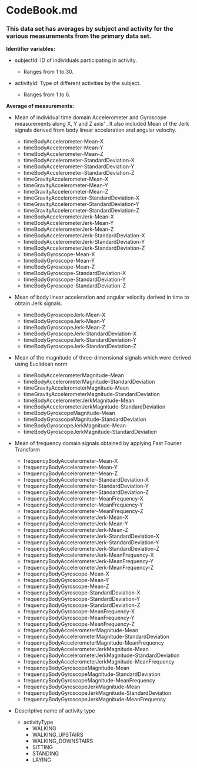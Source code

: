 # CodeBook.md

### This data set has averages by subject and activity for the various measurements from the primary data set.

**Identifier variables:**
* subjectId: ID of individuals participating in activity. 
  * Ranges from 1 to 30.

* activityId: Type of different activities by the subject. 
  * Ranges from 1 to 6.

**Average of measurements:**
* Mean of individual time domain Accelerometer and Gyroscope measurements along X, Y and Z axis' . It also included Mean of the Jerk signals derived from body linear acceleration and angular velocity.
  * timeBodyAccelerometer-Mean-X
  * timeBodyAccelerometer-Mean-Y
  * timeBodyAccelerometer-Mean-Z
  * timeBodyAccelerometer-StandardDeviation-X
  * timeBodyAccelerometer-StandardDeviation-Y
  * timeBodyAccelerometer-StandardDeviation-Z
  * timeGravityAccelerometer-Mean-X
  * timeGravityAccelerometer-Mean-Y
  * timeGravityAccelerometer-Mean-Z
  * timeGravityAccelerometer-StandardDeviation-X
  * timeGravityAccelerometer-StandardDeviation-Y
  * timeGravityAccelerometer-StandardDeviation-Z
  * timeBodyAccelerometerJerk-Mean-X
  * timeBodyAccelerometerJerk-Mean-Y
  * timeBodyAccelerometerJerk-Mean-Z
  * timeBodyAccelerometerJerk-StandardDeviation-X
  * timeBodyAccelerometerJerk-StandardDeviation-Y
  * timeBodyAccelerometerJerk-StandardDeviation-Z
  * timeBodyGyroscope-Mean-X
  * timeBodyGyroscope-Mean-Y
  * timeBodyGyroscope-Mean-Z
  * timeBodyGyroscope-StandardDeviation-X
  * timeBodyGyroscope-StandardDeviation-Y
  * timeBodyGyroscope-StandardDeviation-Z

* Mean of body linear acceleration and angular velocity derived in time to obtain Jerk signals. 
  * timeBodyGyroscopeJerk-Mean-X
  * timeBodyGyroscopeJerk-Mean-Y
  * timeBodyGyroscopeJerk-Mean-Z
  * timeBodyGyroscopeJerk-StandardDeviation-X
  * timeBodyGyroscopeJerk-StandardDeviation-Y
  * timeBodyGyroscopeJerk-StandardDeviation-Z

* Mean of the magnitude of three-dimensional signals which were derived using Euclidean norm
  * timeBodyAccelerometerMagnitude-Mean
  * timeBodyAccelerometerMagnitude-StandardDeviation
  * timeGravityAccelerometerMagnitude-Mean
  * timeGravityAccelerometerMagnitude-StandardDeviation
  * timeBodyAccelerometerJerkMagnitude-Mean
  * timeBodyAccelerometerJerkMagnitude-StandardDeviation
  * timeBodyGyroscopeMagnitude-Mean
  * timeBodyGyroscopeMagnitude-StandardDeviation
  * timeBodyGyroscopeJerkMagnitude-Mean
  * timeBodyGyroscopeJerkMagnitude-StandardDeviation

* Mean of frequency domain signals obtained by applying Fast Fourier Transform
  * frequencyBodyAccelerometer-Mean-X
  * frequencyBodyAccelerometer-Mean-Y
  * frequencyBodyAccelerometer-Mean-Z
  * frequencyBodyAccelerometer-StandardDeviation-X
  * frequencyBodyAccelerometer-StandardDeviation-Y
  * frequencyBodyAccelerometer-StandardDeviation-Z
  * frequencyBodyAccelerometer-MeanFrequency-X
  * frequencyBodyAccelerometer-MeanFrequency-Y
  * frequencyBodyAccelerometer-MeanFrequency-Z
  * frequencyBodyAccelerometerJerk-Mean-X
  * frequencyBodyAccelerometerJerk-Mean-Y
  * frequencyBodyAccelerometerJerk-Mean-Z
  * frequencyBodyAccelerometerJerk-StandardDeviation-X
  * frequencyBodyAccelerometerJerk-StandardDeviation-Y
  * frequencyBodyAccelerometerJerk-StandardDeviation-Z
  * frequencyBodyAccelerometerJerk-MeanFrequency-X
  * frequencyBodyAccelerometerJerk-MeanFrequency-Y
  * frequencyBodyAccelerometerJerk-MeanFrequency-Z
  * frequencyBodyGyroscope-Mean-X
  * frequencyBodyGyroscope-Mean-Y
  * frequencyBodyGyroscope-Mean-Z
  * frequencyBodyGyroscope-StandardDeviation-X
  * frequencyBodyGyroscope-StandardDeviation-Y
  * frequencyBodyGyroscope-StandardDeviation-Z
  * frequencyBodyGyroscope-MeanFrequency-X
  * frequencyBodyGyroscope-MeanFrequency-Y
  * frequencyBodyGyroscope-MeanFrequency-Z
  * frequencyBodyAccelerometerMagnitude-Mean
  * frequencyBodyAccelerometerMagnitude-StandardDeviation
  * frequencyBodyAccelerometerMagnitude-MeanFrequency
  * frequencyBodyAccelerometerJerkMagnitude-Mean
  * frequencyBodyAccelerometerJerkMagnitude-StandardDeviation
  * frequencyBodyAccelerometerJerkMagnitude-MeanFrequency
  * frequencyBodyGyroscopeMagnitude-Mean
  * frequencyBodyGyroscopeMagnitude-StandardDeviation
  * frequencyBodyGyroscopeMagnitude-MeanFrequency
  * frequencyBodyGyroscopeJerkMagnitude-Mean
  * frequencyBodyGyroscopeJerkMagnitude-StandardDeviation
  * frequencyBodyGyroscopeJerkMagnitude-MeanFrequency

* Descriptive name of activity type
  * activityType
    * WALKING
    * WALKING_UPSTAIRS
    * WALKING_DOWNSTAIRS
    * SITTING
    * STANDING
    * LAYING